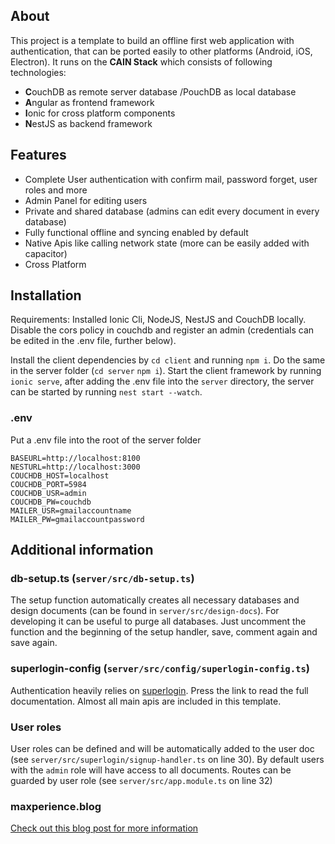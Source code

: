 ## About
This project is a template to build an offline first web application with authentication, that can be ported easily to other platforms (Android, iOS, Electron). It runs on the **CAIN Stack** which consists of following technologies:
- **C**ouchDB as remote server database /PouchDB as local database
- **A**ngular as frontend framework
- **I**onic for cross platform components
- **N**estJS as backend framework

## Features
- Complete User authentication with confirm mail, password forget, user roles and more
- Admin Panel for editing users
- Private and shared database (admins can edit every document in every database)
- Fully functional offline and syncing enabled by default
- Native Apis like calling network state (more can be easily added with capacitor)
- Cross Platform 

## Installation
Requirements: Installed Ionic Cli, NodeJS, NestJS and CouchDB locally. Disable the cors policy in couchdb and register an admin (credentials can be edited in the .env file, further below).

Install the client dependencies by `cd client` and running `npm i`. Do the same in the server folder (`cd server` `npm i`). Start the client framework by running `ionic serve`, after adding the .env file into the `server` directory, the server can be started by running `nest start --watch`. 

### .env
Put a .env file into the root of the server folder
```
BASEURL=http://localhost:8100
NESTURL=http://localhost:3000
COUCHDB_HOST=localhost
COUCHDB_PORT=5984
COUCHDB_USR=admin
COUCHDB_PW=couchdb
MAILER_USR=gmailaccountname
MAILER_PW=gmailaccountpassword
```
## Additional information

### db-setup.ts (`server/src/db-setup.ts`)
The setup function automatically creates all necessary databases and design documents (can be found in `server/src/design-docs`). For developing it can be useful to purge all databases. Just uncomment the function and the beginning of the setup handler, save, comment again and save again.

### superlogin-config (`server/src/config/superlogin-config.ts`)
Authentication heavily relies on [superlogin](https://git.heichling.xyz/max/superlogin). Press the link to read the full documentation. Almost all main apis are included in this template.

### User roles
User roles can be defined and will be automatically added to the user doc (see `server/src/superlogin/signup-handler.ts` on line 30). By default users with the `admin` role will have access to all documents. Routes can be guarded by user role (see `server/src/app.module.ts` on line 32)

### maxperience.blog
[Check out this blog post for more information](https://maxperience.blog/post/webdev-endgame-2020/)